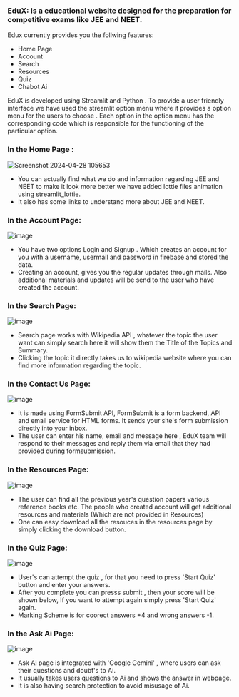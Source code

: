 ### EduX:  Is a educational website designed for the preparation for competitive exams like JEE and NEET.
Edux currently provides you the follwing features:
- Home Page
- Account
- Search
- Resources
- Quiz
- Chabot Ai
  
EduX is developed using Streamlit and Python . To provide a user friendly interface we have used the streamlit option menu where it provides a option menu for the users to choose . Each option in the option menu has the corresponding code which  is responsible for the functioning of the particular option.

### In the Home Page :
![Screenshot 2024-04-28 105653](https://github.com/chaitanya6777/web_EduX/assets/168096245/121d4d8a-e9fc-47b5-be2c-eecede626536)


- You can actually find what we do and information regarding JEE and NEET to make it look more better we have added lottie files animation using streamlit_lottie.
- It also has some links to understand more about JEE and NEET.

### In the Account Page:
![image](https://github.com/chaitanya6777/web_EduX/assets/168096245/e2174f21-cb53-4484-82a2-6a06d884a8a1)

- You have two options Login and Signup . Which creates an account for you with a username, usermail and password in firebase and stored the data.
- Creating an account, gives you the regular updates through mails. Also additional materials and updates will be send to the user who have created the account.

### In the Search Page:
![image](https://github.com/chaitanya6777/web_EduX/assets/168096245/3654573f-a799-4c84-9e42-f39f7da8fdc6)

- Search page works with Wikipedia API , whatever the topic the user want can simply search here it will show them the Title of the Topics and Summary.
- Clicking the topic it directly takes us to wikipedia website where you can find more information regarding the topic.

### In the Contact Us Page:
![image](https://github.com/chaitanya6777/web_EduX/assets/168096245/ac199126-3bbc-4e6c-ad20-cf5050c9c6ab)


- It is made using FormSubmit API, FormSubmit is a form backend, API and email service for HTML forms. It sends your site's form submission directly into your inbox.
- The user can enter his name, email and message  here , EduX team will respond to their messages and reply them via email that they had provided during formsubmission.

### In the Resources Page:
![image](https://github.com/chaitanya6777/web_EduX/assets/168096245/20bdffff-224f-4ef3-af3c-544002d8e3ef)


- The user can find all the previous year's question papers various reference books etc. The people who created account will get additional resources and materials (Which are not provided in Resources)
- One can easy download all the resouces in the resources page by simply clicking the download button.
  
### In the Quiz Page:
![image](https://github.com/chaitanya6777/web_EduX/assets/168096245/6d939248-34d8-4bc8-9fa4-03a9a1329506)


- User's can attempt the quiz , for that you need to press 'Start Quiz' button and enter your answers.
- After you complete you can presss submit , then your score will be shown below, If you want to attempt again simply press 'Start Quiz' again.
- Marking Scheme is for coorect answers +4 and wrong answers -1.

### In the Ask Ai Page:
![image](https://github.com/chaitanya6777/web_EduX/assets/168096245/8b5108a4-d1c8-4720-ae12-9a0114d33809)



- Ask Ai page is integrated with 'Google Gemini' , where users can ask their questions and doubt's to Ai.
- It usually takes users questions to Ai and shows the answer in webpage.
- It is also having search protection to avoid misusage of Ai.
